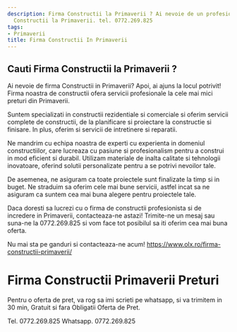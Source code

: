```yaml
---
description: Firma Constructii la Primaverii ? Ai nevoie de un profesionist in Firma
  Constructii la Primaverii. tel. 0772.269.825
tags:
- Primaverii
title: Firma Constructii In Primaverii
---
```



## Cauti Firma Constructii la Primaverii ?


Ai nevoie de firma Constructii in Primaverii? Apoi, ai ajuns la locul potrivit! Firma noastra de constructii ofera servicii profesionale la cele mai mici preturi din Primaverii. 

Suntem specializati in constructii rezidentiale si comerciale si oferim servicii complete de constructii, de la planificare si proiectare la constructie si finisare. In plus, oferim si servicii de intretinere si reparatii. 

Ne mandrim cu echipa noastra de experti cu experienta in domeniul constructiilor, care lucreaza cu pasiune si profesionalism pentru a construi in mod eficient si durabil. Utilizam materiale de inalta calitate si tehnologii inovatoare, oferind solutii personalizate pentru a se potrivi nevoilor tale.

De asemenea, ne asiguram ca toate proiectele sunt finalizate la timp si in buget. Ne straduim sa oferim cele mai bune servicii, astfel incat sa ne asiguram ca suntem cea mai buna alegere pentru proiectele tale.

Daca doresti sa lucrezi cu o firma de constructii profesionista si de incredere in Primaverii, contacteaza-ne astazi! Trimite-ne un mesaj sau suna-ne la 0772.269.825 si vom face tot posibilul sa iti oferim cea mai buna oferta. 

Nu mai sta pe ganduri si contacteaza-ne acum! https://www.olx.ro/firma-constructii-primaverii/

# Firma Constructii Primaverii Preturi
Pentru o oferta de pret, va rog sa imi scrieti pe whatsapp, si va trimitem in 30 min, Gratuit si fara Obligatii Oferta de Pret.

Tel. 0772.269.825
Whatsapp. 0772.269.825